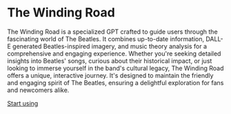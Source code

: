 # The Winding Road

The Winding Road is a specialized GPT crafted to guide users through the fascinating world of The Beatles. It combines up-to-date information, DALL-E generated Beatles-inspired imagery, and music theory analysis for a comprehensive and engaging experience. Whether you're seeking detailed insights into Beatles' songs, curious about their historical impact, or just looking to immerse yourself in the band's cultural legacy, The Winding Road offers a unique, interactive journey. It's designed to maintain the friendly and engaging spirit of The Beatles, ensuring a delightful exploration for fans and newcomers alike.

[Start using](https://chat.openai.com/g/g-OJwrKISbN)